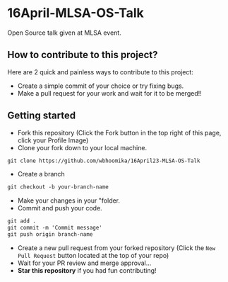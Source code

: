 # 16April-MLSA-OS-Talk
Open Source talk given at MLSA event. 

## How to contribute to this project?

Here are 2 quick and painless ways to contribute to this project:

* Create a simple commit of your choice or try fixing bugs.
* Make a pull request for your work and wait for it to be merged!! 

## Getting started
* Fork this repository (Click the Fork button in the top right of this page, click your Profile Image)
* Clone your fork down to your local machine.

```markdown
git clone https://github.com/wbhoomika/16April23-MLSA-OS-Talk
```

* Create a branch

```markdown
git checkout -b your-branch-name
```

* Make your changes in your "folder.
* Commit and push your code.

```markdown
git add .
git commit -m 'Commit message'
git push origin branch-name
```

* Create a new pull request from your forked repository (Click the `New Pull Request` button located at the top of your repo)
* Wait for your PR review and merge approval...
* __Star this repository__ if you had fun contributing!
